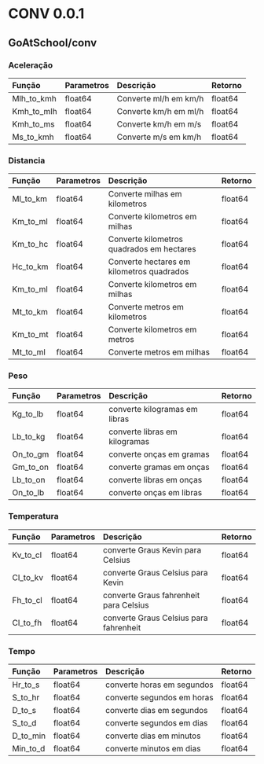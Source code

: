 # CONV 0.0.1
## GoAtSchool/conv  


### Aceleração			


Função | Parametros | Descrição | Retorno				
:-- | :-- | :-- | :--			
Mlh_to_kmh | float64 | Converte ml/h em km/h | float64					  
Kmh_to_mlh | float64 | Converte km/h em ml/h | float64			  
Kmh_to_ms | float64 | Converte km/h em m/s | float64			 
Ms_to_kmh | float64 | Converte m/s em km/h | float64			  



### Distancia		

Função | Parametros | Descrição | Retorno		
:-- | :-- | :-- | :--		
Ml_to_km | float64 | Converte milhas em kilometros | float64		
Km_to_ml | float64 | Converte kilometros em milhas | float64		
Km_to_hc | float64 | Converte kilometros quadrados em hectares | float64		
Hc_to_km | float64 | Converte hectares em kilometros quadrados | float64		
Km_to_ml | float64 | Converte kilometros em milhas | float64		
Mt_to_km | float64 | Converte metros em kilometros | float64		
Km_to_mt | float64 | Converte kilometros em metros | float64			
Mt_to_ml | float64 | Converte metros em milhas | float64	


### Peso		

Função | Parametros | Descrição | Retorno
:-- | :-- | :-- | :--
Kg_to_lb | float64 | converte kilogramas em libras | float64
Lb_to_kg | float64 | converte libras em kilogramas | float64
On_to_gm | float64 | converte onças em gramas | float64
Gm_to_on | float64 | converte gramas em onças | float64
Lb_to_on | float64 | converte libras em onças | float64
On_to_lb | float64 | converte onças em libras | float64


### Temperatura		

Função | Parametros | Descrição | Retorno
:-- | :-- | :-- | :--
Kv_to_cl | float64 | converte Graus Kevin para Celsius | float64
Cl_to_kv | float64 | converte Graus Celsius para Kevin | float64
Fh_to_cl | float64 | converte Graus fahrenheit para Celsius | float64
Cl_to_fh | float64 | converte Graus Celsius para fahrenheit | float64


### Tempo		

Função | Parametros | Descrição | Retorno
:-- | :-- | :-- | :--
Hr_to_s | float64 | converte horas em segundos | float64
S_to_hr | float64 | converte segundos em horas | float64
D_to_s | float64 | converte dias em segundos | float64
S_to_d | float64 | converte segundos em dias | float64
D_to_min | float64 | converte dias em minutos | float64
Min_to_d | float64 | converte minutos em dias | float64
